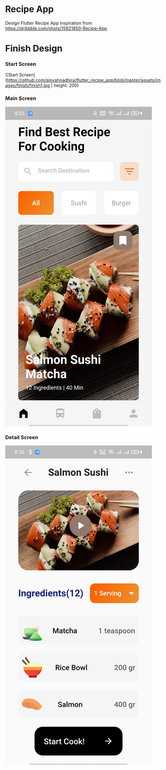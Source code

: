 # Recipe App

Design Flutter Recipe App inspiration from https://dribbble.com/shots/15921850-Recipe-App 

# Finish Design
### Start Screen ###
![Start Screen](https://github.com/aisyahnadhira/flutter_recipe_app/blob/master/assets/images/finish/finish1.jpg | height: 200)

### Main Screen ###
![Main Screen](https://github.com/aisyahnadhira/flutter_recipe_app/blob/master/assets/images/finish/finish2.jpg?raw=true)

### Detail Screen ###
![Detail Screen](https://github.com/aisyahnadhira/flutter_recipe_app/blob/master/assets/images/finish/finish3.jpg?raw=true)